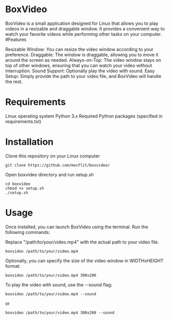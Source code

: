 # BoxVideo

BoxVideo is a small application designed for Linux that allows you to play videos in a resizable and draggable window. It provides a convenient way to watch your favorite videos while performing other tasks on your computer.
#Features

  Resizable Window: You can resize the video window according to your preference.
  Draggable: The window is draggable, allowing you to move it around the screen as needed.
  Always-on-Top: The video window stays on top of other windows, ensuring that you can watch your video without interruption.
  Sound Support: Optionally play the video with sound.
  Easy Setup: Simply provide the path to your video file, and BoxVideo will handle the rest.

# Requirements

  Linux operating system
  Python 3.x
  Required Python packages (specified in requirements.txt)

# Installation

Clone this repository on your Linux computer
    
    git clone https://github.com/mesflit/boxvideo/

Open boxvideo directory and run setup.sh

    cd boxvideo
    chmod +x setup.sh
    ./setup.sh

# Usage

Once installed, you can launch BoxVideo using the terminal. Run the following commands:

Replace "/path/to/your/video.mp4" with the actual path to your video file.

    boxvideo /path/to/your/video.mp4

Optionally, you can specify the size of the video window in WIDTHxHEIGHT format:

    boxvideo /path/to/your/video.mp4 300x200

To play the video with sound, use the --sound flag:

    boxvideo /path/to/your/video.mp4 --sound
or
    
    boxvideo /path/to/your/video.mp4 300x200 --sound

